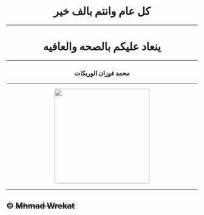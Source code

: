 <h1 align="center">
 كل عام وانتم بالف خير
</h1>

---
<h1 align="center" >
 ينعاد عليكم بالصحه والعافيه 
</h1>

---
<h3 align="center">
محمد فوزان الوريكات
</h3>

---
<p align="center">
<img width="250" src="https://emypost.com/wp-content/uploads/2020/07/446532-lIgtz-1534024277-%D8%A7%D8%B6%D8%AD%D9%89-.jpg">
</p>


---
© **~~Mhmad Wrekat~~**
---